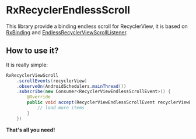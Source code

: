 # RxRecyclerEndlessScroll

This library provide a binding endless scroll for RecyclerView, it is based on 
[RxBinding](https://github.com/JakeWharton/RxBinding) and 
[EndlessRecyclerViewScrollListener](https://gist.github.com/nesquena/d09dc68ff07e845cc622).

## How to use it?

It is really simple:

```java
RxRecyclerViewScroll
    .scrollEvents(recyclerView)
    .observeOn(AndroidSchedulers.mainThread())
    .subscribe(new Consumer<RecyclerViewEndlessScrollEvent>() {
        @Override
        public void accept(RecyclerViewEndlessScrollEvent recyclerViewEndlessScrollEvent) throws Exception {
            // load more items
        }
    })
```

**That's all you need!**


